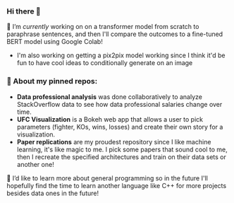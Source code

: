### Hi there 👋

🔭 I’m *currently* working on on a transformer model from scratch to paraphrase sentences, and then I'll compare the outcomes to a fine-tuned BERT model using Google Colab!
- I'm also working on getting a pix2pix model working since I think it'd be fun to have cool ideas to conditionally generate on an image

### 💬 About my pinned repos:
- **Data professional analysis** was done collaboratively to analyze StackOverflow data to see how data professional salaries change over time.
- **UFC Visualization** is a Bokeh web app that allows a user to pick parameters (fighter, KOs, wins, losses) and create their own story for a visualization.
- **Paper replications** are my proudest repository since I like machine learning, it's like magic to me. I pick some papers that sound cool to me, then I recreate the specified architectures and train on their data sets or another one!

🌱 I’d like to learn more about general programming so in the future I'll hopefully find the time to learn another language like C++ for more projects besides data ones in the future!

<!--
**lmg1404/lmg1404** is a ✨ _special_ ✨ repository because its `README.md` (this file) appears on your GitHub profile.

Here are some ideas to get you started:

- 🔭 I’m currently working on ...
- 🌱 I’m currently learning ...
- 👯 I’m looking to collaborate on ...
- 🤔 I’m looking for help with ...
- 💬 Ask me about ...
- 📫 How to reach me: ...
- 😄 Pronouns: ...
- ⚡ Fun fact: ...
-->
